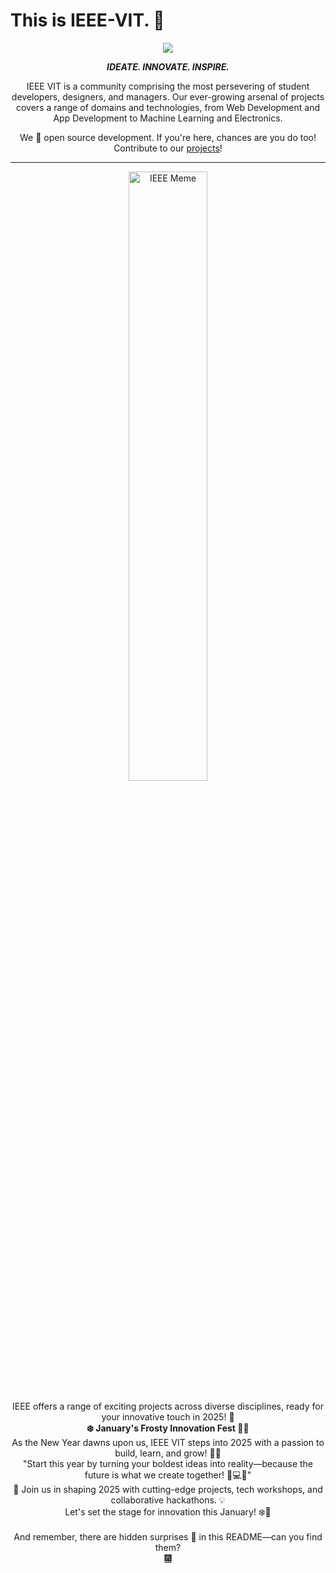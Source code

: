 # This is IEEE-VIT. 🚀

<p align="center">
  <img src="https://github.com/IEEE-VIT/.github/blob/main/profile/IEEE%20Space.png">
</p>

<p align="center">
  <b><i>IDEATE. INNOVATE. INSPIRE.</i></b>
</p>

<p align="center">
  IEEE VIT is a community comprising the most persevering of student developers, designers, and managers. Our ever-growing arsenal of projects covers a range of domains and technologies, from Web Development and App Development to Machine Learning and Electronics. 

</p>
<p align="center">
  We 💙 open source development. If you're here, chances are you do too! Contribute to our <a href="https://github.com/orgs/IEEE-VIT/repositories">projects</a>!
</p>

-----------------------------------------------------------------

<div align="center">
  <img src="https://github.com/jhwach/.github/blob/main/profile/ieeememe.png" alt="IEEE Meme" style="width: 50%; height: auto;">
  <br><br>IEEE offers a range of exciting projects across diverse disciplines, ready for your innovative touch in 2025! 🥳
</div>

<div align="center">
  <b>❄️ January's Frosty Innovation Fest 🧊🚀</b>
</div>

<div align="center">
  As the New Year dawns upon us, IEEE VIT steps into 2025 with a passion to build, learn, and grow! 🎉✨  
  <br>"Start this year by turning your boldest ideas into reality—because the future is what we create together! 🚀💻✨"
</div>

<div align="center">
  🌟 Join us in shaping 2025 with cutting-edge projects, tech workshops, and collaborative hackathons. 💡  
  <br>Let's set the stage for innovation this January! ❄️🔧
</div>

<div align="center">
  <br>And remember, there are hidden surprises 🥚 in this README—can you find them?
</div>

<div align="center">
  <a href="https://www.youtube.com/watch?v=QGJuMBdaqIw" target="_blank">🎆</a>
</div>
